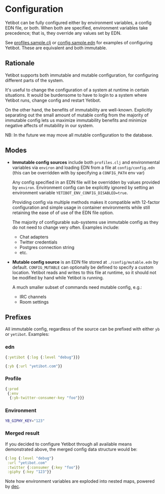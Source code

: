 # Configuration

Yetibot can be fully configured either by environment variables, a config EDN
file, or both. When both are specified, environment variables take precedence;
that is, they override any values set by EDN.

See [profiles.sample.clj](../config/profiles.sample.clj) or
[config.sample.edn](../config/config.sample.edn) for examples of configuring
Yetibot. These are equivalent and both immutable.

## Rationale

Yetibot supports both immutable and mutable configuration, for configuring
different parts of the system.

It's useful to change the configuration of a system at runtime in certain
situations. It would be burdensome to have to login to a system where Yetibot
runs, change config and restart Yetibot.

On the other hand, the benefits of immutability are well-known. Explicitly
separating out the small amount of mutable config from the majority of immutable
config lets us maximize immutability benefits and minimize negative affects of
mutability in our system.

NB: In the future we may move all mutable configuration to the database.

## Modes

- **Immutable config sources** include both `profiles.clj` and environmental
  variables via `environ` and loading EDN from a file at `config/config.edn`
  (this can be overridden with by specifying a `CONFIG_PATH` env var)

  Any config specified in an EDN file will be overridden by values provided by
  `environ`. Environment config can be explicitly ignored by setting an
  environment variable `YETIBOT_ENV_CONFIG_DISABLED=true`.

  Providing config via multiple methods
  makes it compatible with 12-factor configuration and simple usage in container
  environments while still retaining the ease of of use of the EDN file option.

  The majority of configurable sub-systems use immutable config as they do not
  need to change very often. Examples include:

  - Chat adapters
  - Twitter credentials
  - Postgres connection string
  - etc.

- **Mutable config source** is an EDN file stored at `./config/mutable.edn` by
  default. `CONFIG_MUTABLE` can optionally be defined to specify a custom
  location. Yetibot reads and writes to this file at runtime, so it should not
  be modified by hand while Yetibot is running.

  A much smaller subset of commands need mutable config, e.g.:

  - IRC channels
  - Room settings

## Prefixes

All immutable config, regardless of the source can be prefixed with either `yb`
or `yetibot`. Examples:

### edn

```clojure
{:yetibot {:log {:level "debug"}}}
```

```clojure
{:yb {:url "yetibot.com"}}
```

### Profile

```clojure
{:prod
 {:env
  {:yb-twitter-consumer-key "foo"}}}
```

### Environment

```bash
YB_GIPHY_KEY="123"
```

### Merged result

If you decided to configure Yetibot through all available means demonstrated
above, the merged config data structure would be:

```clojure
{:log {:level "debug"}
 :url "yetibot.com"
 :twitter {:consumer {:key "foo"}}
 :giphy {:key "123"}}
```

Note how environment variables are exploded into nested maps, powered by
[dec](github.com/devth/dec).
